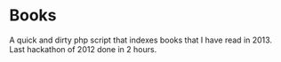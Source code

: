 Books
=====

A quick and dirty php script that indexes books that I have read in 2013.
Last hackathon of 2012 done in 2 hours.